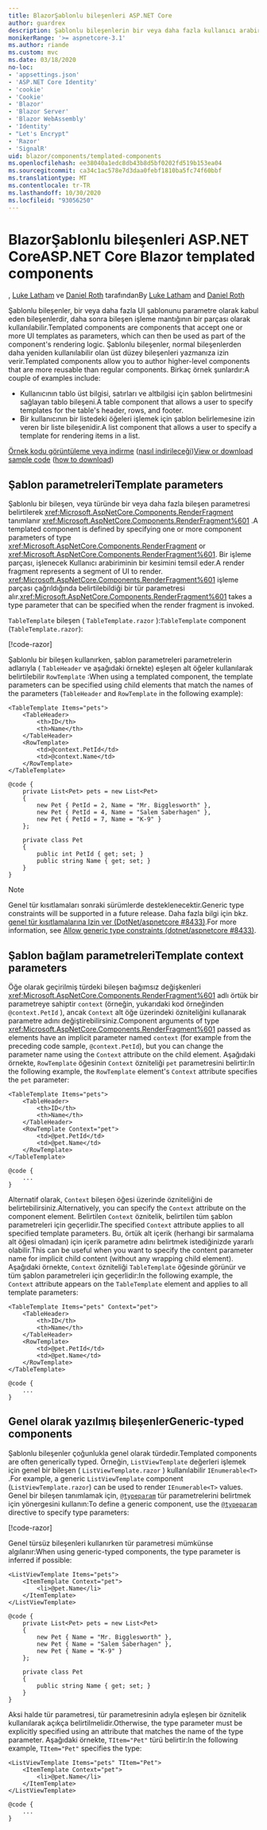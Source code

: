 ```yaml
---
title: BlazorŞablonlu bileşenleri ASP.NET Core
author: guardrex
description: Şablonlu bileşenlerin bir veya daha fazla kullanıcı arabirimi şablonunu parametre olarak kabul edip etmesinin, daha sonra bileşenin işleme mantığının bir parçası olarak kullanılabileceği hakkında bilgi edinin.
monikerRange: '>= aspnetcore-3.1'
ms.author: riande
ms.custom: mvc
ms.date: 03/18/2020
no-loc:
- 'appsettings.json'
- 'ASP.NET Core Identity'
- 'cookie'
- 'Cookie'
- 'Blazor'
- 'Blazor Server'
- 'Blazor WebAssembly'
- 'Identity'
- "Let's Encrypt"
- 'Razor'
- 'SignalR'
uid: blazor/components/templated-components
ms.openlocfilehash: ee38040a1edc8db43b8d5bf0202fd519b153ea04
ms.sourcegitcommit: ca34c1ac578e7d3daa0febf1810ba5fc74f60bbf
ms.translationtype: MT
ms.contentlocale: tr-TR
ms.lasthandoff: 10/30/2020
ms.locfileid: "93056250"
---
```

# <a name="aspnet-core-no-locblazor-templated-components"></a><span data-ttu-id="5de10-103">BlazorŞablonlu bileşenleri ASP.NET Core</span><span class="sxs-lookup"><span data-stu-id="5de10-103">ASP.NET Core Blazor templated components</span></span>

<span data-ttu-id="5de10-104">, [Luke Latham](https://github.com/guardrex) ve [Daniel Roth](https://github.com/danroth27) tarafından</span><span class="sxs-lookup"><span data-stu-id="5de10-104">By [Luke Latham](https://github.com/guardrex) and [Daniel Roth](https://github.com/danroth27)</span></span>

<span data-ttu-id="5de10-105">Şablonlu bileşenler, bir veya daha fazla UI şablonunu parametre olarak kabul eden bileşenlerdir, daha sonra bileşen işleme mantığının bir parçası olarak kullanılabilir.</span><span class="sxs-lookup"><span data-stu-id="5de10-105">Templated components are components that accept one or more UI templates as parameters, which can then be used as part of the component's rendering logic.</span></span> <span data-ttu-id="5de10-106">Şablonlu bileşenler, normal bileşenlerden daha yeniden kullanılabilir olan üst düzey bileşenleri yazmanıza izin verir.</span><span class="sxs-lookup"><span data-stu-id="5de10-106">Templated components allow you to author higher-level components that are more reusable than regular components.</span></span> <span data-ttu-id="5de10-107">Birkaç örnek şunlardır:</span><span class="sxs-lookup"><span data-stu-id="5de10-107">A couple of examples include:</span></span>

* <span data-ttu-id="5de10-108">Kullanıcının tablo üst bilgisi, satırları ve altbilgisi için şablon belirtmesini sağlayan tablo bileşeni.</span><span class="sxs-lookup"><span data-stu-id="5de10-108">A table component that allows a user to specify templates for the table's header, rows, and footer.</span></span>
* <span data-ttu-id="5de10-109">Bir kullanıcının bir listedeki öğeleri işlemek için şablon belirlemesine izin veren bir liste bileşenidir.</span><span class="sxs-lookup"><span data-stu-id="5de10-109">A list component that allows a user to specify a template for rendering items in a list.</span></span>

<span data-ttu-id="5de10-110">[Örnek kodu görüntüleme veya indirme](https://github.com/dotnet/AspNetCore.Docs/tree/master/aspnetcore/blazor/common/samples/) ([nasıl indirileceği](xref:index#how-to-download-a-sample))</span><span class="sxs-lookup"><span data-stu-id="5de10-110">[View or download sample code](https://github.com/dotnet/AspNetCore.Docs/tree/master/aspnetcore/blazor/common/samples/) ([how to download](xref:index#how-to-download-a-sample))</span></span>

## <a name="template-parameters"></a><span data-ttu-id="5de10-111">Şablon parametreleri</span><span class="sxs-lookup"><span data-stu-id="5de10-111">Template parameters</span></span>

<span data-ttu-id="5de10-112">Şablonlu bir bileşen, veya türünde bir veya daha fazla bileşen parametresi belirtilerek <xref:Microsoft.AspNetCore.Components.RenderFragment> tanımlanır <xref:Microsoft.AspNetCore.Components.RenderFragment%601> .</span><span class="sxs-lookup"><span data-stu-id="5de10-112">A templated component is defined by specifying one or more component parameters of type <xref:Microsoft.AspNetCore.Components.RenderFragment> or <xref:Microsoft.AspNetCore.Components.RenderFragment%601>.</span></span> <span data-ttu-id="5de10-113">Bir işleme parçası, işlenecek Kullanıcı arabiriminin bir kesimini temsil eder.</span><span class="sxs-lookup"><span data-stu-id="5de10-113">A render fragment represents a segment of UI to render.</span></span> <span data-ttu-id="5de10-114"><xref:Microsoft.AspNetCore.Components.RenderFragment%601> işleme parçası çağrıldığında belirtilebildiği bir tür parametresi alır.</span><span class="sxs-lookup"><span data-stu-id="5de10-114"><xref:Microsoft.AspNetCore.Components.RenderFragment%601> takes a type parameter that can be specified when the render fragment is invoked.</span></span>

<span data-ttu-id="5de10-115">`TableTemplate` bileşen ( `TableTemplate.razor` ):</span><span class="sxs-lookup"><span data-stu-id="5de10-115">`TableTemplate` component (`TableTemplate.razor`):</span></span>

[!code-razor[](../common/samples/3.x/BlazorWebAssemblySample/Components/TableTemplate.razor)]

<span data-ttu-id="5de10-116">Şablonlu bir bileşen kullanırken, şablon parametreleri parametrelerin adlarıyla ( `TableHeader` ve aşağıdaki örnekte) eşleşen alt öğeler kullanılarak belirtilebilir `RowTemplate` :</span><span class="sxs-lookup"><span data-stu-id="5de10-116">When using a templated component, the template parameters can be specified using child elements that match the names of the parameters (`TableHeader` and `RowTemplate` in the following example):</span></span>

```razor
<TableTemplate Items="pets">
    <TableHeader>
        <th>ID</th>
        <th>Name</th>
    </TableHeader>
    <RowTemplate>
        <td>@context.PetId</td>
        <td>@context.Name</td>
    </RowTemplate>
</TableTemplate>

@code {
    private List<Pet> pets = new List<Pet>
    {
        new Pet { PetId = 2, Name = "Mr. Bigglesworth" },
        new Pet { PetId = 4, Name = "Salem Saberhagen" },
        new Pet { PetId = 7, Name = "K-9" }
    };

    private class Pet
    {
        public int PetId { get; set; }
        public string Name { get; set; }
    }
}
```

> [!NOTE]
> <span data-ttu-id="5de10-117">Genel tür kısıtlamaları sonraki sürümlerde desteklenecektir.</span><span class="sxs-lookup"><span data-stu-id="5de10-117">Generic type constraints will be supported in a future release.</span></span> <span data-ttu-id="5de10-118">Daha fazla bilgi için bkz. [genel tür kısıtlamalarına Izin ver (DotNet/aspnetcore #8433)](https://github.com/dotnet/aspnetcore/issues/8433).</span><span class="sxs-lookup"><span data-stu-id="5de10-118">For more information, see [Allow generic type constraints (dotnet/aspnetcore #8433)](https://github.com/dotnet/aspnetcore/issues/8433).</span></span>

## <a name="template-context-parameters"></a><span data-ttu-id="5de10-119">Şablon bağlam parametreleri</span><span class="sxs-lookup"><span data-stu-id="5de10-119">Template context parameters</span></span>

<span data-ttu-id="5de10-120">Öğe olarak geçirilmiş türdeki bileşen bağımsız değişkenleri <xref:Microsoft.AspNetCore.Components.RenderFragment%601> adlı örtük bir parametreye sahiptir `context` (örneğin, yukarıdaki kod örneğinden `@context.PetId` ), ancak `Context` alt öğe üzerindeki özniteliğini kullanarak parametre adını değiştirebilirsiniz.</span><span class="sxs-lookup"><span data-stu-id="5de10-120">Component arguments of type <xref:Microsoft.AspNetCore.Components.RenderFragment%601> passed as elements have an implicit parameter named `context` (for example from the preceding code sample, `@context.PetId`), but you can change the parameter name using the `Context` attribute on the child element.</span></span> <span data-ttu-id="5de10-121">Aşağıdaki örnekte, `RowTemplate` öğesinin `Context` özniteliği `pet` parametresini belirtir:</span><span class="sxs-lookup"><span data-stu-id="5de10-121">In the following example, the `RowTemplate` element's `Context` attribute specifies the `pet` parameter:</span></span>

```razor
<TableTemplate Items="pets">
    <TableHeader>
        <th>ID</th>
        <th>Name</th>
    </TableHeader>
    <RowTemplate Context="pet">
        <td>@pet.PetId</td>
        <td>@pet.Name</td>
    </RowTemplate>
</TableTemplate>

@code {
    ...
}
```

<span data-ttu-id="5de10-122">Alternatif olarak, `Context` bileşen öğesi üzerinde özniteliğini de belirtebilirsiniz.</span><span class="sxs-lookup"><span data-stu-id="5de10-122">Alternatively, you can specify the `Context` attribute on the component element.</span></span> <span data-ttu-id="5de10-123">Belirtilen `Context` öznitelik, belirtilen tüm şablon parametreleri için geçerlidir.</span><span class="sxs-lookup"><span data-stu-id="5de10-123">The specified `Context` attribute applies to all specified template parameters.</span></span> <span data-ttu-id="5de10-124">Bu, örtük alt içerik (herhangi bir sarmalama alt öğesi olmadan) için içerik parametre adını belirtmek istediğinizde yararlı olabilir.</span><span class="sxs-lookup"><span data-stu-id="5de10-124">This can be useful when you want to specify the content parameter name for implicit child content (without any wrapping child element).</span></span> <span data-ttu-id="5de10-125">Aşağıdaki örnekte, `Context` özniteliği `TableTemplate` öğesinde görünür ve tüm şablon parametreleri için geçerlidir:</span><span class="sxs-lookup"><span data-stu-id="5de10-125">In the following example, the `Context` attribute appears on the `TableTemplate` element and applies to all template parameters:</span></span>

```razor
<TableTemplate Items="pets" Context="pet">
    <TableHeader>
        <th>ID</th>
        <th>Name</th>
    </TableHeader>
    <RowTemplate>
        <td>@pet.PetId</td>
        <td>@pet.Name</td>
    </RowTemplate>
</TableTemplate>

@code {
    ...
}
```

## <a name="generic-typed-components"></a><span data-ttu-id="5de10-126">Genel olarak yazılmış bileşenler</span><span class="sxs-lookup"><span data-stu-id="5de10-126">Generic-typed components</span></span>

<span data-ttu-id="5de10-127">Şablonlu bileşenler çoğunlukla genel olarak türdedir.</span><span class="sxs-lookup"><span data-stu-id="5de10-127">Templated components are often generically typed.</span></span> <span data-ttu-id="5de10-128">Örneğin, `ListViewTemplate` değerleri işlemek için genel bir bileşen ( `ListViewTemplate.razor` ) kullanılabilir `IEnumerable<T>` .</span><span class="sxs-lookup"><span data-stu-id="5de10-128">For example, a generic `ListViewTemplate` component (`ListViewTemplate.razor`) can be used to render `IEnumerable<T>` values.</span></span> <span data-ttu-id="5de10-129">Genel bir bileşen tanımlamak için, [`@typeparam`](xref:mvc/views/razor#typeparam) tür parametrelerini belirtmek için yönergesini kullanın:</span><span class="sxs-lookup"><span data-stu-id="5de10-129">To define a generic component, use the [`@typeparam`](xref:mvc/views/razor#typeparam) directive to specify type parameters:</span></span>

[!code-razor[](../common/samples/3.x/BlazorWebAssemblySample/Components/ListViewTemplate.razor)]

<span data-ttu-id="5de10-130">Genel türsüz bileşenleri kullanırken tür parametresi mümkünse algılanır:</span><span class="sxs-lookup"><span data-stu-id="5de10-130">When using generic-typed components, the type parameter is inferred if possible:</span></span>

```razor
<ListViewTemplate Items="pets">
    <ItemTemplate Context="pet">
        <li>@pet.Name</li>
    </ItemTemplate>
</ListViewTemplate>

@code {
    private List<Pet> pets = new List<Pet>
    {
        new Pet { Name = "Mr. Bigglesworth" },
        new Pet { Name = "Salem Saberhagen" },
        new Pet { Name = "K-9" }
    };

    private class Pet
    {
        public string Name { get; set; }
    }
}
```

<span data-ttu-id="5de10-131">Aksi halde tür parametresi, tür parametresinin adıyla eşleşen bir öznitelik kullanılarak açıkça belirtilmelidir.</span><span class="sxs-lookup"><span data-stu-id="5de10-131">Otherwise, the type parameter must be explicitly specified using an attribute that matches the name of the type parameter.</span></span> <span data-ttu-id="5de10-132">Aşağıdaki örnekte, `TItem="Pet"` türü belirtir:</span><span class="sxs-lookup"><span data-stu-id="5de10-132">In the following example, `TItem="Pet"` specifies the type:</span></span>

```razor
<ListViewTemplate Items="pets" TItem="Pet">
    <ItemTemplate Context="pet">
        <li>@pet.Name</li>
    </ItemTemplate>
</ListViewTemplate>

@code {
    ...
}
```
